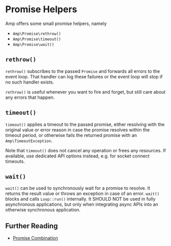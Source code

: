 # Promise Helpers

Amp offers some small promise helpers, namely
 * `Amp\Promise\rethrow()`
 * `Amp\Promise\timeout()`
 * `Amp\Promise\wait()`

## `rethrow()`

`rethrow()` subscribes to the passed `Promise` and forwards all errors to the event loop. That handler can log these failures or the event loop will stop if no such handler exists.

`rethrow()` is useful whenever you want to fire and forget, but still care about any errors that happen.

## `timeout()`

`timeout()` applies a timeout to the passed promise, either resolving with the original value or error reason in case the promise resolves within the timeout period, or otherwise fails the returned promise with an `Amp\TimeoutException`.

Note that `timeout()` does not cancel any operation or frees any resources. If available, use dedicated API options instead, e.g. for socket connect timeouts.

## `wait()`

`wait()` can be used to synchronously wait for a promise to resolve. It returns the result value or throws an exception in case of an error. `wait()` blocks and calls `Loop::run()` internally. It SHOULD NOT be used in fully asynchronous applications, but only when integrating async APIs into an otherwise synchronous application.

## Further Reading

 * [Promise Combination](./combinators.md)
